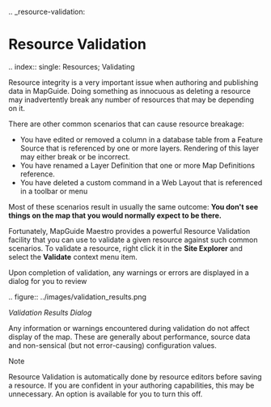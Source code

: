 .. _resource-validation:

# Resource Validation

.. index::
    single: Resources; Validating
    
Resource integrity is a very important issue when authoring and publishing data in MapGuide. Doing
something as innocuous as deleting a resource may inadvertently break any number of resources that 
may be depending on it.  

There are other common scenarios that can cause resource breakage:

 * You have edited or removed a column in a database table from a Feature Source that is referenced by one or more layers. Rendering of this layer may either break or be incorrect.
 * You have renamed a Layer Definition that one or more Map Definitions reference.
 * You have deleted a custom command in a Web Layout that is referenced in a toolbar or menu

Most of these scenarios result in usually the same outcome: **You don't see things on the map that you would normally expect to be there.**

Fortunately, MapGuide Maestro provides a powerful Resource Validation facility that you can use to validate a given
resource against such common scenarios. To validate a resource, right click it in the **Site Explorer** and select
the **Validate** context menu item.

Upon completion of validation, any warnings or errors are displayed in a dialog for you to review

.. figure:: ../images/validation_results.png

 *Validation Results Dialog*

Any information or warnings encountered during validation do not affect display of the map. These are generally about performance, source data and
non-sensical (but not error-causing) configuration values.

> [!NOTE]
> Resource Validation is automatically done by resource editors before saving a resource. If you are confident
> in your authoring capabilities, this may be unnecessary. An option is available for you to turn this off.
